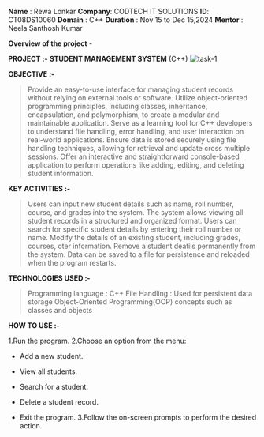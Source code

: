 **Name** : Rewa Lonkar
**Company**: CODTECH IT SOLUTIONS
**ID**: CT08DS10060
**Domain** : C++
**Duration** : Nov 15 to Dec 15,2024
**Mentor** : Neela Santhosh Kumar

**Overview of the project** -

**PROJECT :-** **STUDENT MANAGEMENT SYSTEM** (C++)
![task-1](https://github.com/user-attachments/assets/3ff84b46-c7b7-4685-a3dc-5e34ee2e68f4)

**OBJECTIVE :-**

> Provide an easy-to-use interface for managing student records without relying on external tools or software.
> Utilize object-oriented programming principles, including classes, inheritance, encapsulation, and polymorphism, to create a modular 
  and maintainable application.
> Serve as a learning tool for C++ developers to understand file handling, error handling, and user interaction on real-world 
  applications. 
> Ensure data is stored securely using file handling techniques, allowing for retrieval and update cross multiple sessions.
> Offer an interactive and straightforward console-based application to perform operations like adding, editing, and deleting student 
  information.

**KEY ACTIVITIES :-**

> Users can input new student details such as name, roll number, course, and grades into the system.
> The system allows viewing all student records in a structured and organized format.
> Users can search for specific student details by entering their roll number or name.
> Modify the details of an existing student, including grades, courses, oter information.
> Remove a student deatils  permanently from the system.
> Data can be saved to a file for persistence and reloaded when the program restarts.

**TECHNOLOGIES USED :-**

> Programming language : C++
> File Handling : Used for persistent data storage
> Object-Oriented Programming(OOP) concepts such as classes and objects

**HOW TO USE :-**

1.Run the program.
2.Choose an option from the menu:
* Add  a new student.
* View all students.
* Search for a student.
* Delete a student record.

* Exit the program.
3.Follow the on-screen prompts to perform the desired action.
